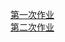  [第一次作业](https://github.com/oohhooh/compuational_physics_N2014301020080/blob/master/Quantum/Homework1.md)    
 [第二次作业](https://github.com/oohhooh/Quantum-mechanics/blob/master/homeworkn.md)    
